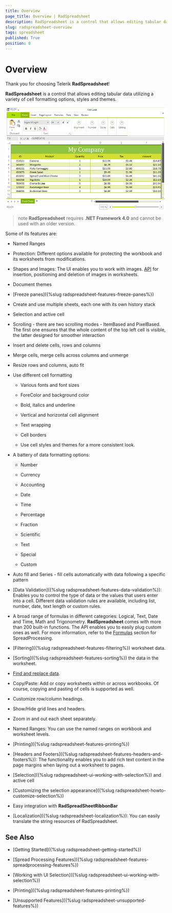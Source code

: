 ```yaml
---
title: Overview
page_title: Overview | RadSpreadsheet
description: RadSpreadsheet is a control that allows editing tabular data utilizing a variety of cell formatting options, styles and themes.
slug: radspreadsheet-overview
tags: spreadsheet
published: True
position: 0
---
```


# Overview

Thank you for choosing Telerik __RadSpreadsheet__!

__RadSpreadsheet__ is a control that allows editing tabular data utilizing a variety of cell formatting options, styles and themes. 

![RadSpreadsheet Overview small](images/spreadsheet-overview001.png)

>note **RadSpreadsheet** requires **.NET Framework 4.0** and cannot be used with an older version. 

Some of its features are:

* Named Ranges

* Protection: Different options available for protecting the workbook and its worksheets from modifications.

* Shapes and Images: The UI enables you to work with images. [API](https://docs.telerik.com/devtools/document-processing/libraries/radspreadprocessing/features/shapes-and-images) for insertion, positioning and deletion of images in worksheets.

* Document themes

* [Freeze panes]({%slug radspreadsheet-features-freeze-panes%})

* Create and use multiple sheets, each one with its own history stack

* Selection and active cell

* Scrolling - there are two scrolling modes - ItemBased and PixelBased. 
        	The first one ensures that the whole content of the top left cell is visible, the latter designed for smoother interaction

* Insert and delete cells, rows and columns

* Merge cells, merge cells across columns and unmerge

* Resize rows and columns, auto fit

* Use different cell formatting

	* Various fonts and font sizes

	* ForeColor and background color

	* Bold, italics and underline

	* Vertical and horizontal cell alignment

	* Text wrapping

	* Cell borders

	* Use cell styles and themes for a more consistent look.

* A battery of data formatting options:

    - Number

    - Currency

    - Accounting

    - Date

    - Time

    - Percentage

    - Fraction

    - Scientific

    - Text

    - Special

    - Custom

* Auto fill and Series - fill cells automatically with data following a specific pattern

* [Data Validation]({%slug radspreadsheet-features-data-validation%}): Enables you to control the type of data or the values that users enter into a cell. Different data validation rules are available, including list, number, date, text length or custom rules.

* A broad range of formulas in different categories: Logical, Text, Date and Time, Math and Trigonometry. **RadSpreadsheet** comes with more than 200 built-in functions. The API enables you to easily plug custom ones as well. For more information, refer to the [Formulas](https://docs.telerik.com/devtools/document-processing/libraries/radspreadprocessing/features/formulas/formulas) section for SpreadProcessing. 

* [Filtering]({%slug radspreadsheet-features-filtering%}) worksheet data.

* [Sorting]({%slug radspreadsheet-features-sorting%}) the data in the worksheet.

* [Find and replace data](https://docs.telerik.com/devtools/document-processing/libraries/radspreadprocessing/features/find-and-replace).

* Copy/Paste: Add or copy worksheets within or across workbooks. Of course, copying and pasting of cells is supported as well.

* Customize row/column headings.

* Show/Hide grid lines and headers.

* Zoom in and out each sheet separately.

* Named Ranges: You can use the named ranges on workbook and worksheet levels.

* [Printing]({%slug radspreadsheet-features-printing%})

* [Headers and Footers]({%slug radspreadsheet-features-headers-and-footers%}): The functionality enables you to add rich text content in the page margins when laying out a worksheet to pages.

* [Selection]({%slug radspreadsheet-ui-working-with-selection%}) and active cell

* [Customizing the selection appearance]({%slug radspreadsheet-howto-customize-selection%})

* Easy integration with __RadSpreadSheetRibbonBar__

* [Localization]({%slug radspreadsheet-localization%}): You can easily translate the string resources of RadSpreadsheet.

## See Also

 * [Getting Started]({%slug radspreadsheet-getting-started%})
 
 * [Spread Processing Features]({%slug radspreadsheet-features-spreadprocessing-features%})
 
 * [Working with UI Selection]({%slug radspreadsheet-ui-working-with-selection%})

 * [Printing]({%slug radspreadsheet-features-printing%})

 * [Unsupported Features]({%slug radspreadsheet-unsupported-features%})
